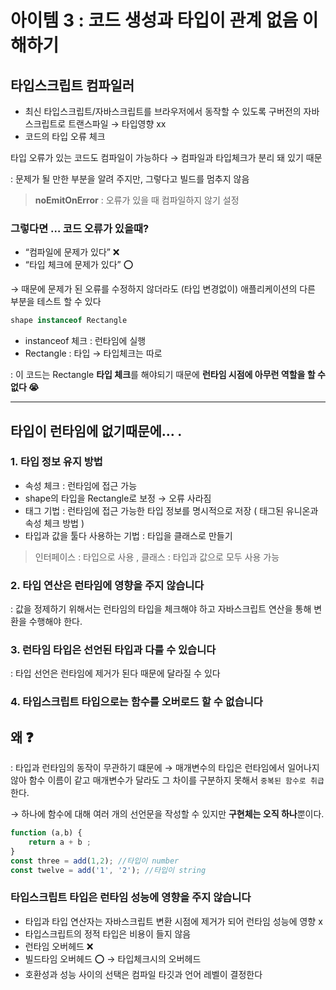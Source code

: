 # 아이템 3 : 코드 생성과 타입이 관계 없음 이해하기

## 타입스크립트 컴파일러

- 최신 타입스크립트/자바스크립트를 브라우저에서 동작할 수 있도록 구버전의 자바스크립트로 트랜스파일 → 타입영향 xx
- 코드의 타입 오류 체크

타입 오류가 있는 코드도 컴파일이 가능하다 → 컴파일과 타입체크가 분리 돼 있기 때문 

: 문제가 될 만한 부분을 알려 주지만, 그렇다고 빌드를 멈추지 않음

> **noEmitOnError** : 오류가 있을 때 컴파일하지 않기 설정
> 

### 그렇다면 … 코드 오류가 있을때?

- “컴파일에 문제가 있다” ❌
- “타입 체크에 문제가 있다” ⭕️

→ 때문에 문제가 된 오류를 수정하지 않더라도 (타입 변경없이) 애플리케이션의 다른 부분을 테스트 할 수 있다

```jsx
shape instanceof Rectangle 
```

- instanceof 체크 : 런타임에 실행
- Rectangle : 타입 → 타입체크는 따로

: 이 코드는 Rectangle **타입 체크**를 해야되기 때문에 **런타임 시점에 아무런 역할을 할 수 없다 😭**

---

## 타입이 런타임에 없기때문에… .

### 1. 타입 정보 유지 방법

- 속성 체크 : 런타임에 접근 가능
- shape의 타입을 Rectangle로 보정 → 오류 사라짐
- 태그 기법 : 런타임에 접근 가능한 타입 정보를 명시적으로 저장 ( 태그된 유니온과 속성 체크 방법 )
- 타입과 값을 툴다 사용하는 기법 : 타입을 클래스로 만들기

> 인터페이스 : 타입으로 사용 , 클래스 : 타입과 값으로 모두 사용 가능
> 

### 2. 타입 연산은 런타임에 영향을 주지 않습니다

 : 값을 정제하기 위해서는 런타임의 타입을 체크해야 하고 자바스크립트 연산을 통해 변환을 수행해야 한다. 

### 3. 런타임 타입은 선언된 타입과 다를 수 있습니다

: 타입 선언은 런타임에 제거가 된다 때문에 달라질 수 있다

### 4. 타입스크립트 타입으로는 함수를 오버로드 할 수 없습니다

## 왜 ❓

: 타입과 런타임의 동작이 무관하기 떄문에 → 매개변수의 타입은 런타임에서 일어나지 않아 함수 이름이 같고 매개변수가 달라도 그 차이를 구분하지 못해서 `중복된 함수로 취급`한다. 

→ 하나에 함수에 대해 여러 개의 선언문을 작성할 수 있지만 **구현체는 오직 하나**뿐이다. 

```jsx
function (a,b) {
	return a + b ;
}
const three = add(1,2); //타입이 number 
const twelve = add('1', '2'); //타입이 string 
```

### 타입스크립트 타입은 런타임 성능에 영향을 주지 않습니다

- 타입과 타입 연산자는 자바스크립트 변환 시점에 제거가 되어 런타임 성능에 영향 x
- 타입스크립트의 정적 타입은 비용이 들지 않음
- 런타임 오버헤드 ❌
- 빌드타임 오버헤드 ⭕️ → 타입체크시의 오버헤드
- 호환성과 성능 사이의 선택은 컴파일 타깃과 언어 레벨이 결정한다